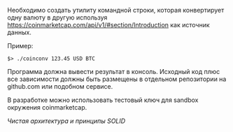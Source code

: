 Необходимо создать утилиту командной строки, которая конвертирует одну валюту в другую используя
https://coinmarketcap.com/api/v1/#section/Introduction как источник данных.

Пример:
```code
$> ./coinconv 123.45 USD BTC
```


Программа должна вывести результат в консоль.
Исходный код плюс все зависимости должны быть размещены в отдельном репозитории на github.com или подобном сервисе.

В разработке можно использовать тестовый ключ для sandbox окружения coinmarketcap.

*Чистая архитектура и принципы SOLID*